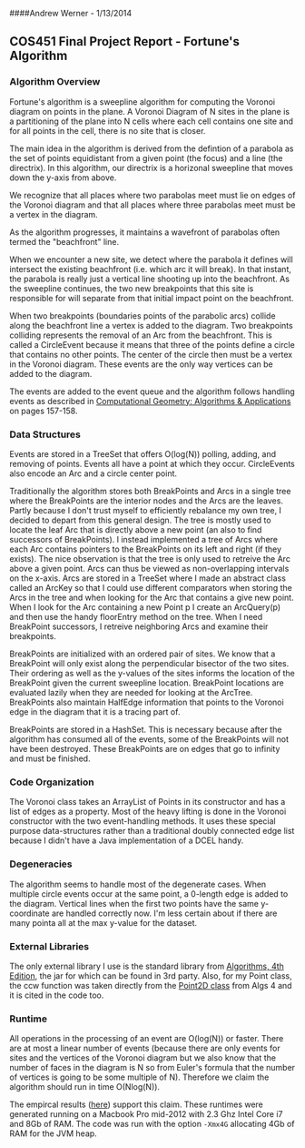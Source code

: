 ####Andrew Werner - 1/13/2014
## COS451 Final Project Report - Fortune's Algorithm
### Algorithm Overview

Fortune's algorithm is a sweepline algorithm for computing the Voronoi diagram on points in the plane.
A Voronoi Diagram of N sites in the plane is a partitioning of the plane into N cells where each cell contains one site and for all points in the cell, there is no site that is closer.

The main idea in the algorithm is derived from the defintion of a parabola as the set of points equidistant from a given point (the focus) and a line (the directrix). 
In this algorithm, our directrix is a horizonal sweepline that moves down the y-axis from above.

We recognize that all places where two parabolas meet must lie on edges of the Voronoi diagram and that all places where three parabolas meet must be a vertex in the diagram.

As the algorithm progresses, it maintains a wavefront of parabolas often termed the "beachfront" line. 

When we encounter a new site, we detect where the parabola it defines will intersect the existing beachfront (i.e. which arc it will break). In that instant, the parabola is really just a vertical line shooting up into the beachfront. As the sweepline continues, the two new breakpoints that this site is responsible for will separate from that initial impact point on the beachfront.  

When two breakpoints (boundaries points of the parabolic arcs) collide along the beachfront line a vertex is added to the diagram. Two breakpoints colliding represents the removal of an Arc from the beachfront.
This is called a CircleEvent because it means that three of the points define a circle that contains no other points. The center of the circle then must be a vertex in the Voronoi diagram.
These events are the only way vertices can be added to the diagram.

The events are added to the event queue and the algorithm follows handling events as described in [Computational Geometry: Algorithms & Applications](http://www.amazon.com/Computational-Geometry-Applications-Mark-Berg/dp/3642096816) on pages 157-158.

### Data Structures

Events are stored in a TreeSet that offers O(log(N)) polling, adding, and removing of points.
Events all have a point at which they occur. 
CircleEvents also encode an Arc and a circle center point.

Traditionally the algorithm stores both BreakPoints and Arcs in a single tree where the BreakPoints are the interior nodes and the Arcs are the leaves. 
Partly because I don't trust myself to efficiently rebalance my own tree, I decided to depart from this general design.
The tree is mostly used to locate the leaf Arc that is directly above a new point (an also to find successors of BreakPoints).
I instead implemented a tree of Arcs where each Arc contains pointers to the BreakPoints on its left and right (if they exists).
The nice observation is that the tree is only used to retreive the Arc above a given point.
Arcs can thus be viewed as non-overlapping intervals on the x-axis.
Arcs are stored in a TreeSet<ArcKey> where I made an abstract class called an ArcKey so that I could use different comparators when storing the Arcs in the tree and when looking for the Arc that contains a give new point.
When I look for the Arc containing a new Point p I create an ArcQuery(p) and then use the handy floorEntry method on the tree. 
When I need BreakPoint successors, I retreive neighboring Arcs and examine their breakpoints.

BreakPoints are initialized with an ordered pair of sites. We know that a BreakPoint will only exist along the perpendicular bisector of the two sites. Their ordering as well as the y-values of the sites informs the location of the BreakPoint given the current sweepline location. BreakPoint locations are evaluated lazily when they are needed for looking at the ArcTree. BreakPoints also maintain HalfEdge information that points to the Voronoi edge in the diagram that it is a tracing part of. 

BreakPoints are stored in a HashSet. This is necessary because after the algorithm has consumed all of the events, some of the BreakPoints will not have been destroyed. These BreakPoints are on edges that go to infinity and must be finished.

### Code Organization

The Voronoi class takes an ArrayList of Points in its constructor and has a list of edges as a property.
Most of the heavy lifting is done in the Voronoi constructor with the two event-handling methods.
It uses these special purpose data-structures rather than a traditional doubly connected edge list because I didn't have a Java implementation of a DCEL handy.

### Degeneracies

The algorithm seems to handle most of the degenerate cases.
When multiple circle events occur at the same point, a 0-length edge is added to the diagram.
Vertical lines when the first two points have the same y-coordinate are handled correctly now.
I'm less certain about if there are many pointa all at the max y-value for the dataset.

### External Libraries

The only external library I use is the standard library from [Algorithms, 4th Edition](http://algs4.cs.princeton.edu/home/), the jar for which can be found in 3rd party.
Also, for my Point class, the ccw function was taken directly from the [Point2D class](http://algs4.cs.princeton.edu/12oop/Point2D.java.html) from Algs 4 and it is cited in the code too.

### Runtime

All operations in the processing of an event are O(log(N)) or faster.
There are at most a linear number of events (because there are only events for sites and the vertices of the Voronoi diagram but we also know that the number of faces in the diagram is N so from Euler's formula that the number of vertices is going to be some multiple of N).
Therefore we claim the algorithm should run in time O(Nlog(N)).

The empircal results ([here](/results.txt)) support this claim.
These runtimes were generated running on a Macbook Pro mid-2012 with 2.3 Ghz Intel Core i7 and 8Gb of RAM. 
The code was run with the option `-Xmx4G` allocating 4Gb of RAM for the JVM heap.
